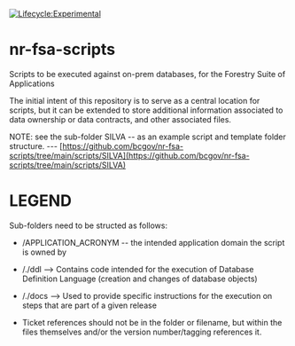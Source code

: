 [![Lifecycle:Experimental](https://img.shields.io/badge/Lifecycle-Experimental-339999)](<Redirect-URL>)
# nr-fsa-scripts
Scripts to be executed against on-prem databases, for the Forestry Suite of Applications

The initial intent of this repository is to serve as a central location for scripts, but it can be extended to store additional information associated to data ownership or data contracts, and other associated files.

NOTE: see the sub-folder SILVA -- as an example script and template folder structure. --- [https://github.com/bcgov/nr-fsa-scripts/tree/main/scripts/SILVA](https://github.com/bcgov/nr-fsa-scripts/tree/main/scripts/SILVA)

# LEGEND

Sub-folders need to be structed as follows:
* /APPLICATION_ACRONYM -- the intended application domain the script is owned by
* /./ddl  --> Contains code intended for the execution of Database Definition Language (creation and changes of database objects)
* /./docs --> Used to provide specific instructions for the execution on steps that are part of a given release

* Ticket references should not be in the folder or filename, but within the files themselves and/or the version number/tagging references it.
